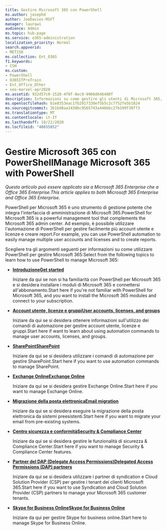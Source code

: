```yaml
---
title: Gestire Microsoft 365 con PowerShell
ms.author: josephd
author: JoeDavies-MSFT
manager: laurawi
audience: Admin
ms.topic: hub-page
ms.service: o365-administration
localization_priority: Normal
search.appverid:
- MET150
ms.collection: Ent_O365
f1.keywords:
- CSH
ms.custom:
- PowerShell
- O365ITProTrain
- Ent_Office_Other
- seo-marvel-apr2020
ms.assetid: 932d57c0-1520-4f0f-8ec9-9966d646480f
description: Informazioni su come gestire gli utenti di Microsoft 365, le licenze e le app 365 con PowerShell.
ms.openlocfilehash: b1e8353eac1fb2917330ef5b5c2c7752fe5b1824
ms.sourcegitcommit: 3b1bd8aa1430bc9565743a446bbc27b199f30f73
ms.translationtype: MT
ms.contentlocale: it-IT
ms.lasthandoff: 10/22/2020
ms.locfileid: "48655852"
---
```

# <a name="manage-microsoft-365-with-powershell"></a><span data-ttu-id="16100-103">Gestire Microsoft 365 con PowerShell</span><span class="sxs-lookup"><span data-stu-id="16100-103">Manage Microsoft 365 with PowerShell</span></span>

<span data-ttu-id="16100-104">*Questo articolo può essere applicato sia a Microsoft 365 Enterprise che a Office 365 Enterprise.*</span><span class="sxs-lookup"><span data-stu-id="16100-104">*This article applies to both Microsoft 365 Enterprise and Office 365 Enterprise.*</span></span>

<span data-ttu-id="16100-105">PowerShell per Microsoft 365 è uno strumento di gestione potente che integra l'interfaccia di amministrazione di Microsoft 365.</span><span class="sxs-lookup"><span data-stu-id="16100-105">PowerShell for Microsoft 365 is a powerful management tool that complements the Microsoft 365 admin center.</span></span> <span data-ttu-id="16100-106">Ad esempio, è possibile utilizzare l'automazione di PowerShell per gestire facilmente più account utente e licenze e creare report.</span><span class="sxs-lookup"><span data-stu-id="16100-106">For example, you can use PowerShell automation to easily manage multiple user accounts and licenses and to create reports.</span></span>

<span data-ttu-id="16100-107">Scegliere tra gli argomenti seguenti per informazioni su come utilizzare PowerShell per gestire Microsoft 365:</span><span class="sxs-lookup"><span data-stu-id="16100-107">Select from the following topics to learn how to use PowerShell to manage Microsoft 365:</span></span>
  
- [<span data-ttu-id="16100-108">**Introduzione**</span><span class="sxs-lookup"><span data-stu-id="16100-108">**Get started**</span></span>](getting-started-with-microsoft-365-powershell.md)

    <span data-ttu-id="16100-109">Iniziare da qui se non si ha familiarità con PowerShell per Microsoft 365 e si desidera installare i moduli di Microsoft 365 e connettersi all'abbonamento.</span><span class="sxs-lookup"><span data-stu-id="16100-109">Start here if you're not familiar with PowerShell for Microsoft 365, and you want to install the Microsoft 365 modules and connect to your subscription.</span></span>

- [<span data-ttu-id="16100-110">**Account utente, licenze e gruppi**</span><span class="sxs-lookup"><span data-stu-id="16100-110">**User accounts, licenses, and groups**</span></span>](manage-user-accounts-and-licenses-with-microsoft-365-powershell.md)

    <span data-ttu-id="16100-111">Iniziare da qui se si desidera ottenere informazioni sull'utilizzo dei comandi di automazione per gestire account utente, licenze e gruppi.</span><span class="sxs-lookup"><span data-stu-id="16100-111">Start here if want to learn about using automation commands to manage user accounts, licenses, and groups.</span></span>

- [<span data-ttu-id="16100-112">**SharePoint**</span><span class="sxs-lookup"><span data-stu-id="16100-112">**SharePoint**</span></span>](manage-sharepoint-online-with-microsoft-365-powershell.md)

    <span data-ttu-id="16100-113">Iniziare da qui se si desidera utilizzare i comandi di automazione per gestire SharePoint.</span><span class="sxs-lookup"><span data-stu-id="16100-113">Start here if you want to use automation commands to manage SharePoint.</span></span>

- [<span data-ttu-id="16100-114">**Exchange Online**</span><span class="sxs-lookup"><span data-stu-id="16100-114">**Exchange Online**</span></span>](https://docs.microsoft.com/powershell/exchange/exchange-online-powershell)

    <span data-ttu-id="16100-115">Iniziare da qui se si desidera gestire Exchange Online.</span><span class="sxs-lookup"><span data-stu-id="16100-115">Start here if you want to manage Exchange Online.</span></span>

- [<span data-ttu-id="16100-116">**Migrazione della posta elettronica**</span><span class="sxs-lookup"><span data-stu-id="16100-116">**Email migration**</span></span>](use-powershell-for-email-migration-to-microsoft-365.md)

    <span data-ttu-id="16100-117">Iniziare da qui se si desidera eseguire la migrazione della posta elettronica da sistemi preesistenti.</span><span class="sxs-lookup"><span data-stu-id="16100-117">Start here if you want to migrate your email from pre-existing systems.</span></span>

- [<span data-ttu-id="16100-118">**Centro sicurezza e conformità**</span><span class="sxs-lookup"><span data-stu-id="16100-118">**Security & Compliance Center**</span></span>](https://docs.microsoft.com/powershell/exchange/scc-powershell)

    <span data-ttu-id="16100-119">Iniziare da qui se si desidera gestire le funzionalità di sicurezza & Compliance Center.</span><span class="sxs-lookup"><span data-stu-id="16100-119">Start here if you want to manage Security & Compliance Center features.</span></span>

- [<span data-ttu-id="16100-120">**Partner del DAP (Delegate Access Permissions)**</span><span class="sxs-lookup"><span data-stu-id="16100-120">**Delegated Access Permissions (DAP) partners**</span></span>](manage-microsoft-365-with-windows-powershell-for-delegated-access-permissions-dap-p.md)

    <span data-ttu-id="16100-121">Iniziare da qui se si desidera utilizzare i partner di syndication e Cloud Solution Provider (CSP) per gestire i tenant dei clienti Microsoft 365.</span><span class="sxs-lookup"><span data-stu-id="16100-121">Start here if you want to use Syndication and Cloud Solution Provider (CSP) partners to manage your Microsoft 365 customer tenants.</span></span>

- [<span data-ttu-id="16100-122">**Skype for Business Online**</span><span class="sxs-lookup"><span data-stu-id="16100-122">**Skype for Business Online**</span></span>](manage-skype-for-business-online-with-microsoft-365-powershell.md)

    <span data-ttu-id="16100-123">Iniziare da qui per gestire Skype for business online.</span><span class="sxs-lookup"><span data-stu-id="16100-123">Start here to manage Skype for Business Online.</span></span>
